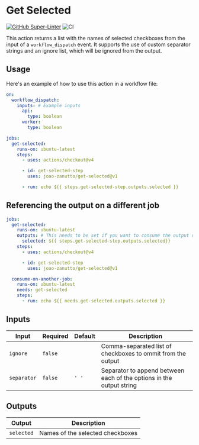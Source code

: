 # Get Selected

[![GitHub Super-Linter](https://github.com/actions/hello-world-javascript-action/actions/workflows/linter.yml/badge.svg)](https://github.com/super-linter/super-linter)
![CI](https://github.com/actions/hello-world-javascript-action/actions/workflows/ci.yml/badge.svg)

This action returns a list with the names of selected checkboxes from the input
of a `workflow_dispatch` event. It supports the use of custom separator strings
and an ignore list, which will be ignored from the output.

## Usage

Here's an example of how to use this action in a workflow file:

```yml
on:
  workflow_dispatch:
    inputs: # Example inputs
      api:
        type: boolean
      worker:
        type: boolean

jobs:
  get-selected:
    runs-on: ubuntu-latest
    steps:
      - uses: actions/checkout@v4

      - id: get-selected-step
        uses: joao-zanutto/get-selected@v1

      - run: echo ${{ steps.get-selected-step.outputs.selected }}
```

## Referencing the output on a different job

```yaml
jobs:
  get-selected:
    runs-on: ubuntu-latest
    outputs: # This needs to be set if you want to consume the output on another job
      selected: ${{ steps.get-selected-step.outputs.selected}}
    steps:
      - uses: actions/checkout@v4

      - id: get-selected-step
        uses: joao-zanutto/get-selected@v1

  consume-on-another-job:
    runs-on: ubuntu-latest
    needs: get-selected
    steps:
      - run: echo ${{ needs.get-selected.outputs.selected }}
```

## Inputs

| Input       | Required | Default | Description                                                          |
| ----------- | -------- | ------- | -------------------------------------------------------------------- |
| `ignore`    | `false`  | ` `     | Comma-separated list of checkboxes to ommit from the output          |
| `separator` | `false`  | `' '`   | Separator to append between each of the options in the output string |

## Outputs

| Output     | Description                      |
| ---------- | -------------------------------- |
| `selected` | Names of the selected checkboxes |

